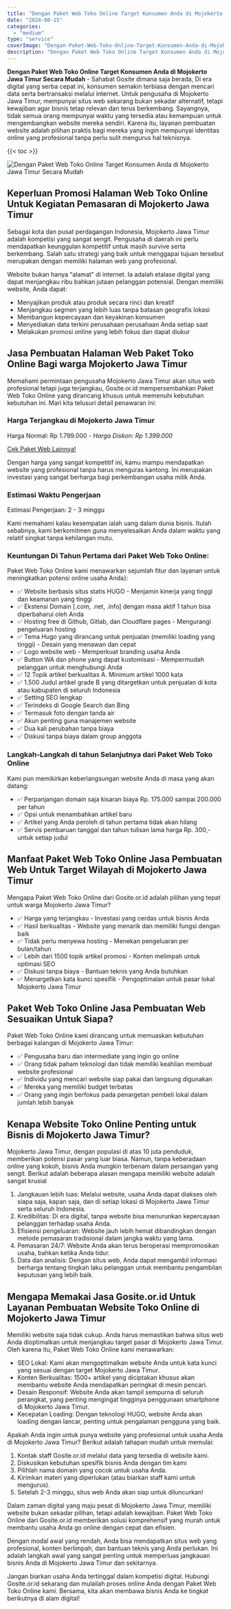 ```yaml
---
title: "Dengan Paket Web Toko Online Target Konsumen Anda di Mojokerto Jawa Timur Secara Mudah"
date: "2024-08-15"
categories: 
  - "medium"
type: "service"
coverImage: "Dengan-Paket-Web-Toko-Online-Target-Konsumen-Anda-di-Mojokerto-Jawa-Timur-Secara-Mudah.png"
description: "Dengan Paket Web Toko Online Target Konsumen Anda di Mojokerto Jawa Timur Secara Mudah. Jangan biarkan usaha Anda tertinggal dalam kompetisi digital. Hubungi..."
---
```


**Dengan Paket Web Toko Online Target Konsumen Anda di Mojokerto Jawa Timur Secara Mudah** - Sahabat Gosite dimana saja berada, Di era digital yang serba cepat ini, konsumen semakin terbiasa dengan mencari data serta bertransaksi melalui internet. Untuk pengusaha di Mojokerto Jawa Timur, mempunyai situs web sekarang bukan sekadar alternatif, tetapi kewajiban agar bisnis tetap relevan dan terus berkembang. Sayangnya, tidak semua orang mempunyai waktu yang tersedia atau kemampuan untuk mengembangkan website mereka sendiri. Karena itu, layanan pembuatan website adalah pilihan praktis bagi mereka yang ingin mempunyai identitas online yang profesional tanpa perlu sulit mengurus hal teknisnya.

{{< toc >}}

![Dengan Paket Web Toko Online Target Konsumen Anda di Mojokerto Jawa Timur Secara Mudah](/images/medium/Dengan-Paket-Web-Toko-Online-Target-Konsumen-Anda-di-Mojokerto-Jawa-Timur-Secara-Mudah.png)

## Keperluan Promosi Halaman Web Toko Online Untuk Kegiatan Pemasaran di Mojokerto Jawa Timur

Sebagai kota dan pusat perdagangan Indonesia, Mojokerto Jawa Timur adalah kompetisi yang sangat sengit. Pengusaha di daerah ini perlu mendapatkan keunggulan kompetitif untuk masih survive serta berkembang. Salah satu strategi yang baik untuk menggapai tujuan tersebut merupakan dengan memiliki halaman web yang profesional.

Website bukan hanya “alamat” di internet. Ia adalah etalase digital yang dapat menjangkau ribu bahkan jutaan pelanggan potensial. Dengan memiliki website, Anda dapat:

- Menyajikan produk atau produk secara rinci dan kreatif
- Menjangkau segmen yang lebih luas tanpa batasan geografis lokasi
- Membangun kepercayaan dan keyakinan konsumen
- Menyediakan data terkini perusahaan perusahaan Anda setiap saat
- Melakukan promosi online yang lebih fokus dan dapat diukur

## Jasa Pembuatan Halaman Web Paket Toko Online Bagi warga Mojokerto Jawa Timur

Memahami permintaan pengusaha Mojokerto Jawa Timur akan situs web profesional tetapi juga terjangkau, Gosite.or.id mempersembahkan Paket Web Toko Online yang dirancang khusus untuk memenuhi kebutuhan kebutuhan ini. Mari kita telusuri detail penawaran ini:

### Harga Terjangkau di Mojokerto Jawa Timur

<a class="cta-button">Harga Normal: Rp 1.799.000 - <em>Harga Diskon: Rp 1.399.000</em></a>

<a href="/jasa-web/" class="cta-button">Cek Paket Web Lainnya!</a>

Dengan harga yang sangat kompetitif ini, kamu mampu mendapatkan website yang profesional tanpa harus menguras kantong. Ini merupakan investasi yang sangat berharga bagi perkembangan usaha milik Anda.

### Estimasi Waktu Pengerjaan

Estimasi Pengerjaan: 2 - 3 minggu

Kami memahami kalau kesempatan ialah uang dalam dunia bisnis. Itulah sebabnya, kami berkomitmen guna menyelesaikan Anda dalam waktu yang relatif singkat tanpa kehilangan mutu.

### Keuntungan Di Tahun Pertama dari Paket Web Toko Online:

Paket Web Toko Online kami menawarkan sejumlah fitur dan layanan untuk meningkatkan potensi online usaha Anda}:

- ✅ Website berbasis situs statis HUGO - Menjamin kinerja yang tinggi dan keamanan yang tinggi
- ✅ Ekstensi Domain \[.com, .net, .info\] dengan masa aktif 1 tahun bisa diperbaharui oleh Anda
- ✅ Hosting free di Github, Gitlab, dan Cloudflare pages - Mengurangi pengeluaran hosting
- ✅ Tema Hugo yang dirancang untuk penjualan (memiliki loading yang tinggi) - Desain yang menawan dan cepat
- ✅ Logo website web - Memperkuat branding usaha Anda
- ✅ Button WA dan phone yang dapat kustomisasi - Mempermudah pelanggan untuk menghubungi Anda
- ✅ 12 Topik artikel berkualitas A. Minimum artikel 1000 kata
- ✅ 1.500 Judul artikel grade B yang ditargetkan untuk penjualan di kota atau kabupaten di seluruh Indonesia
- ✅ Setting SEO lengkap
- ✅ Terindeks di Google Search dan Bing
- ✅ Termasuk foto dengan tanda air
- ✅ Akun penting guna manajemen website
- ✅ Dua kali perubahan tanpa biaya
- ✅ Diskusi tanpa biaya dalam group anggota

### Langkah-Langkah di tahun Selanjutnya dari Paket Web Toko Online

Kami pun memikirkan keberlangsungan website Anda di masa yang akan datang:

- ✅ Perpanjangan domain saja kisaran biaya Rp. 175.000 sampai 200.000 per tahun
- ✅ Opsi untuk menambahkan artikel baru
- ✅ Artikel yang Anda peroleh di tahun pertama tidak akan hilang
- ✅ Servis pembaruan tanggal dan tahun tulisan lama harga Rp. 300,- untuk setiap judul

## Manfaat Paket Web Toko Online Jasa Pembuatan Web Untuk Target Wilayah di Mojokerto Jawa Timur

Mengapa Paket Web Toko Online dari Gosite.or.id adalah pilihan yang tepat untuk warga Mojokerto Jawa Timur?

- ✅ Harga yang terjangkau - Investasi yang cerdas untuk bisnis Anda
- ✅ Hasil berkualitas - Website yang menarik dan memiliki fungsi dengan baik
- ✅ Tidak perlu menyewa hosting - Menekan pengeluaran per bulan/tahun
- ✅ Lebih dari 1500 topik artikel promosi - Konten melimpah untuk optimasi SEO
- ✅ Diskusi tanpa biaya - Bantuan teknis yang Anda butuhkan
- ✅ Menargetkan kata kunci spesifik - Pengoptimalan untuk pasar lokal Mojokerto Jawa Timur

## Paket Web Toko Online Jasa Pembuatan Web Sesuaikan Untuk Siapa?

Paket Web Toko Online kami dirancang untuk memuaskan kebutuhan berbagai kalangan di Mojokerto Jawa Timur:

- ✅ Pengusaha baru dan intermediate yang ingin go online
- ✅ Orang tidak paham teknologi dan tidak memiliki keahlian membuat website profesional
- ✅ Individu yang mencari website siap pakai dan langsung digunakan
- ✅ Mereka yang memiliki budget terbatas
- ✅ Orang yang ingin berfokus pada penargetan pembeli lokal dalam jumlah lebih banyak

## Kenapa Website Toko Online Penting untuk Bisnis di Mojokerto Jawa Timur?

Mojokerto Jawa Timur, dengan populasi di atas 10 juta penduduk, memberikan potensi pasar yang luar biasa. Namun, tanpa keberadaan online yang kokoh, bisnis Anda mungkin terbenam dalam persaingan yang sengit. Berikut adalah beberapa alasan mengapa memiliki website adalah sangat krusial

1. Jangkauan lebih luas: Melalui website, usaha Anda dapat diakses oleh siapa saja, kapan saja, dan di setiap lokasi di Mojokerto Jawa Timur serta seluruh Indonesia.
2. Kredibilitas: Di era digital, tanpa website bisa menurunkan kepercayaan pelanggan terhadap usaha Anda.
3. Efisiensi pengeluaran: Website jauh lebih hemat dibandingkan dengan metode pemasaran tradisional dalam jangka waktu yang lama.
4. Pemasaran 24/7: Website Anda akan terus beroperasi mempromosikan usaha, bahkan ketika Anda tidur.
5. Data dan analisis: Dengan situs web, Anda dapat mengambil informasi berharga tentang tingkah laku pelanggan untuk membantu pengambilan keputusan yang lebih baik.

## Mengapa Memakai Jasa Gosite.or.id Untuk Layanan Pembuatan Website Toko Online di Mojokerto Jawa Timur

Memiliki website saja tidak cukup. Anda harus memastikan bahwa situs web Anda dioptimalkan untuk menjangkau target pasar di Mojokerto Jawa Timur. Oleh karena itu, Paket Web Toko Online kami menawarkan:

- SEO Lokal: Kami akan mengoptimalkan website Anda untuk kata kunci yang sesuai dengan target Mojokerto Jawa Timur.
- Konten Berkualitas: 1500+ artikel yang diciptakan khusus akan membantu website Anda mendapatkan peringkat di mesin pencari.
- Desain Responsif: Website Anda akan tampil sempurna di seluruh perangkat, yang penting mengingat tingginya penggunaan smartphone di Mojokerto Jawa Timur.
- Kecepatan Loading: Dengan teknologi HUGO, website Anda akan loading dengan lancar, penting untuk pengalaman pengguna yang baik.

Apakah Anda ingin untuk punya website yang profesional untuk usaha Anda di Mojokerto Jawa Timur? Berikut adalah tahapan mudah untuk memulai:

1. Kontak staff Gosite.or.id melalui data yang tersedia di website kami.
2. Diskusikan kebutuhan spesifik bisnis Anda dengan tim kami
3. Pilihlah nama domain yang cocok untuk usaha Anda.
4. Kirimkan materi yang diperlukan (atau biarkan staff kami untuk mengurus).
5. Setelah 2-3 minggu, situs web Anda akan siap untuk diluncurkan!

Dalam zaman digital yang maju pesat di Mojokerto Jawa Timur, memiliki website bukan sekadar pilihan, tetapi adalah kewajiban. Paket Web Toko Online dari Gosite.or.id memberikan solusi komprehensif yang murah untuk membantu usaha Anda go online dengan cepat dan efisien.

Dengan modal awal yang rendah, Anda bisa mendapatkan situs web yang profesional, konten berlimpah, dan bantuan teknis yang Anda perlukan. Ini adalah langkah awal yang sangat penting untuk memperluas jangkauan bisnis Anda di Mojokerto Jawa Timur dan sekitarnya.

Jangan biarkan usaha Anda tertinggal dalam kompetisi digital. Hubungi Gosite.or.id sekarang dan mulailah proses online Anda dengan Paket Web Toko Online kami. Bersama, kita akan membawa bisnis Anda ke tingkat berikutnya di alam digital!